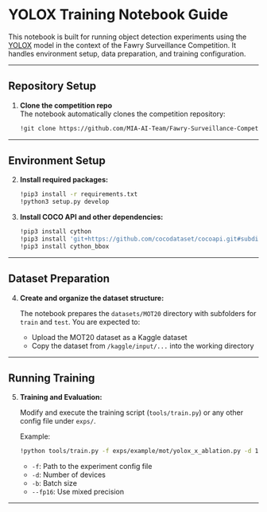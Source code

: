 # YOLOX Training Notebook Guide

This notebook is built for running object detection experiments using the [YOLOX](https://github.com/Megvii-BaseDetection/YOLOX) model in the context of the Fawry Surveillance Competition. It handles environment setup, data preparation, and training configuration.

---

##  Repository Setup

1. **Clone the competition repo**  
   The notebook automatically clones the competition repository:

   ```bash
   !git clone https://github.com/MIA-AI-Team/Fawry-Surveillance-Competition.git
   ```


---

##  Environment Setup

2. **Install required packages:**

   ```bash
   !pip3 install -r requirements.txt
   !python3 setup.py develop
   ```

3. **Install COCO API and other dependencies:**

   ```bash
   !pip3 install cython
   !pip3 install 'git+https://github.com/cocodataset/cocoapi.git#subdirectory=PythonAPI'
   !pip3 install cython_bbox
   ```

---

##  Dataset Preparation

4. **Create and organize the dataset structure:**

   The notebook prepares the `datasets/MOT20` directory with subfolders for `train` and `test`. You are expected to:

   - Upload the MOT20 dataset as a Kaggle dataset
   - Copy the dataset from `/kaggle/input/...` into the working directory

---


## Running Training

5. **Training and Evaluation:**

   Modify and execute the training script (`tools/train.py`) or any other config file under `exps/`.

   Example:

   ```bash
   !python tools/train.py -f exps/example/mot/yolox_x_ablation.py -d 1 -b 1 --fp16
   ```

   - `-f`: Path to the experiment config file  
   - `-d`: Number of devices   
   - `-b`: Batch size  
   - `--fp16`: Use mixed precision

---
